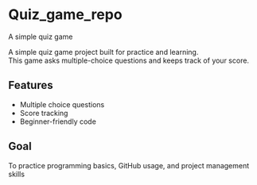 # Quiz_game_repo
A simple quiz game
  

A simple quiz game project built for practice and learning.  
This game asks multiple-choice questions and keeps track of your score.  

## Features
- Multiple choice questions  
- Score tracking  
- Beginner-friendly code  

## Goal
To practice programming basics, GitHub usage, and project management skills
